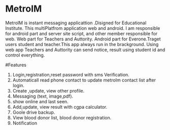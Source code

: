 # MetroIM
 MetroIM is instant messaging applicattion .Disigned for Educational Institute. This multiPlatfrom application  web and android.  I am responsible for android part and server site script, and other member responsible for web.  Web part for Teachers and Auttority. Android part for Everone.Traget users student and teacher.This app always run in the brackground. Using web app  Teachers and Auttority can send notice, result using student id and control everything.
 
 
 #Features
 1. Login,registration,reset password with sms Verification.
 2. Automaticall read phone contact to update metroIm contact list after login.
 3. Create ,update, view other profile.
 4. Messaging (text, image,pdf).
 5. show online and last seen.
 6. Add,update, view result with cgpa calculator.
 7. Goole drive backup.
 8. View blood donor list, blood donor registration.
 9. Notification

